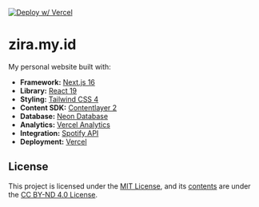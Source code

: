[![Deploy w/ Vercel](https://vercel.com/button)](https://vercel.com/new/clone?repository-url=https://github.com/fauziralpiandi/zira.my.id)

# zira.my.id

My personal website built with:

- **Framework:** [Next.js 16](https://nextjs.org/)
- **Library:** [React 19](https://react.dev/)
- **Styling:** [Tailwind CSS 4](https://tailwindcss.com/)
- **Content SDK:** [Contentlayer 2](https://github.com/timlrx/contentlayer2)
- **Database:** [Neon Database](https://neon.tech/)
- **Analytics:** [Vercel Analytics](https://vercel.com/docs/analytics)
- **Integration:** [Spotify API](https://developer.spotify.com/)
- **Deployment:** [Vercel](https://vercel.com/home)

## License

This project is licensed under the [MIT License](LICENSE), and its [contents](content) are under the [CC BY-ND 4.0 License](content/LICENSE).

